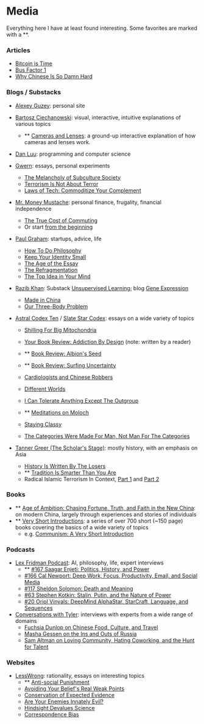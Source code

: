 # Media

Everything here I have at least found interesting. Some favorites are marked with a \*\*.

### Articles

- [Bitcoin is Time](https://dergigi.com/2021/01/14/bitcoin-is-time/)
- [Bus Factor 1](https://applieddivinitystudies.com/2020/10/15/bus-factor/)
- [Why Chinese Is So Damn Hard](http://pinyin.info/readings/texts/moser.html)

### Blogs / Substacks

- [Alexey Guzey](https://guzey.com/): personal site
- [Bartosz Ciechanowski](https://ciechanow.ski/): visual, interactive, intuitive explanations of various topics 
    - \*\* [Cameras and Lenses](https://ciechanow.ski/cameras-and-lenses/): a ground-up interactive explanation of how cameras and lenses work.
- [Dan Luu](http://danluu.com/): programming and computer science
- [Gwern](https://www.gwern.net/): essays, personal experiments
    - [The Melancholy of Subculture Society](https://www.gwern.net/The-Melancholy-of-Subculture-Society)
    - [Terrorism Is Not About Terror](https://www.gwern.net/Terrorism-is-not-about-Terror)
    - [Laws of Tech: Commoditize Your Complement](https://www.gwern.net/Complement)
- [Mr. Money Mustache](https://www.mrmoneymustache.com/): personal finance, frugality, financial independence
    - [The True Cost of Commuting](https://www.mrmoneymustache.com/2011/10/06/the-true-cost-of-commuting/) 
    - Or start [from the beginning](https://www.mrmoneymustache.com/all-the-posts-since-the-beginning-of-time/)

- [Paul Graham](http://paulgraham.com/index.html): startups, advice, life
    - [How To Do Philosophy](http://paulgraham.com/philosophy.html)
    - [Keep Your Identity Small](http://paulgraham.com/identity.html)
    - [The Age of the Essay](http://paulgraham.com/essay.html)
    - [The Refragmentation](http://paulgraham.com/re.html)
    - [The Top Idea in Your Mind](http://paulgraham.com/top.html)

- [Razib Khan](https://www.razib.com/bio/wordpress/): Substack [Unsupervised Learning](https://razib.substack.com/); blog [Gene Expression](https://www.gnxp.com/)
    - [Made in China](https://razib.substack.com/p/made-in-china)
    - [Our Three-Body Problem](https://razib.substack.com/p/our-three-body-problem)

- [Astral Codex Ten](https://astralcodexten.substack.com/) / [Slate Star Codex](https://slatestarcodex.com/): essays on a wide variety of topics
    - [Shilling For Big Mitochondria](https://astralcodexten.substack.com/p/shilling-for-big-mitochondria)
    - [Your Book Review: Addiction By Design](https://astralcodexten.substack.com/p/your-book-review-addiction-by-design) (note: written by a reader)

    - \*\* [Book Review: Albion's Seed](https://slatestarcodex.com/2016/04/27/book-review-albions-seed/)
    - \*\* [Book Review: Surfing Uncertainty](https://slatestarcodex.com/2017/09/05/book-review-surfing-uncertainty/)
    - [Cardiologists and Chinese Robbers](https://slatestarcodex.com/2015/09/16/cardiologists-and-chinese-robbers/)
    - [Different Worlds](https://slatestarcodex.com/2017/10/02/different-worlds/)
    - [I Can Tolerate Anything Except The Outgroup](https://slatestarcodex.com/2014/09/30/i-can-tolerate-anything-except-the-outgroup/)
    - \*\* [Meditations on Moloch](https://slatestarcodex.com/2014/07/30/meditations-on-moloch/)
    - [Staying Classy](https://slatestarcodex.com/2016/01/30/staying-classy/)
    - [The Categories Were Made For Man, Not Man For The Categories](https://slatestarcodex.com/2014/11/21/the-categories-were-made-for-man-not-man-for-the-categories/)

- [Tanner Greer (The Scholar's Stage)](https://scholars-stage.blogspot.com/): mostly history, with an emphasis on Asia
    - [History Is Written By The Losers](https://scholars-stage.blogspot.com/2016/11/history-is-written-by-losers.html)
    - \*\* [Tradition Is Smarter Than You Are](https://scholars-stage.blogspot.com/2018/08/tradition-is-smarter-than-you-are.html)
    - Radical Islamic Terrorism In Context, [Part 1](https://scholars-stage.blogspot.com/2013/10/radical-islamic-terrorism-in-context-pt.html) and [Part 2](https://scholars-stage.blogspot.com/2013/10/radical-islamic-terrorism-in-context-pt_10.html)

### Books
- \*\* [Age of Ambition: Chasing Fortune, Truth, and Faith in the New China](https://en.wikipedia.org/wiki/Age_of_Ambition): on modern China, largely through experiences and stories of individuals
- \*\* [Very Short Introductions](https://www.veryshortintroductions.com/): a series of over 700 short (~150 page) books covering the basics of a wide variety of topics
    - e.g. [Communism: A Very Short Introduction](https://www.veryshortintroductions.com/view/10.1093/actrade/9780199551545.001.0001/actrade-9780199551545?rskey=VqCsOR&result=1)

### Podcasts

- [Lex Fridman Podcast](https://lexfridman.com/podcast/): AI, philosophy, life, expert interviews
    - \*\* [#167 Saagar Enjeti: Politics, History, and Power](https://www.youtube.com/watch?v=grceJbuPUXI&t=3s&ab_channel=LexFridman)
    - [#166 Cal Newport: Deep Work, Focus, Productivity, Email, and Social Media](https://www.youtube.com/watch?v=y3Umo_jd5AA&ab_channel=LexFridman)
    - [#117 Sheldon Solomon: Death and Meaning](https://www.youtube.com/watch?v=qfKyNxfyWbo&t=1144s&ab_channel=LexFridman)
    - [#63 Stephen Kotkin: Stalin, Putin, and the Nature of Power](https://www.youtube.com/watch?v=oCkkjnpS2f8&ab_channel=LexFridman)
    - [#20 Oriol Vinyals: DeepMind AlphaStar, StarCraft, Language, and Sequences](https://www.youtube.com/watch?v=Kedt2or9xlo&ab_channel=LexFridman)
- [Conversations with Tyler](https://conversationswithtyler.com/): interviews with experts from a wide range of domains
    - [Fuchsia Dunlop on Chinese Food, Culture, and Travel](https://www.youtube.com/watch?v=onWbXaRFge0&ab_channel=MercatusCenter)
    - [Masha Gessen on the Ins and Outs of Russia](https://conversationswithtyler.com/episodes/masha-gessen/)
    - [Sam Altman on Loving Community, Hating Coworking, and the Hunt for Talent](https://conversationswithtyler.com/episodes/sam-altman/)

### Websites
- [LessWrong](https://www.lesswrong.com/): rationality, essays on interesting topics
    - \*\* [Anti-social Punishment](https://www.lesswrong.com/posts/X5RyaEDHNq5qutSHK/anti-social-punishment)
    - [Avoiding Your Belief's Real Weak Points](https://www.lesswrong.com/posts/dHQkDNMhj692ayx78/avoiding-your-belief-s-real-weak-points)
    - [Conservation of Expected Evidence](https://www.lesswrong.com/posts/jiBFC7DcCrZjGmZnJ/conservation-of-expected-evidence)
    - [Are Your Enemies Innately Evil?](https://www.lesswrong.com/posts/28bAMAxhoX3bwbAKC/are-your-enemies-innately-evil)
    - [Hindsight Devalues Science](https://www.lesswrong.com/posts/WnheMGAka4fL99eae/hindsight-devalues-science)
    - [Correspondence Bias](https://www.lesswrong.com/posts/DB6wbyrMugYMK5o6a/correspondence-bias)
